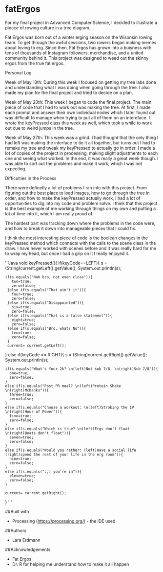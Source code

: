# fatErgos

For my final project in Advanced Computer Science, I decided to illustrate a piecce of rowing culture in a tree diagram. 

Fat Ergos was born out of a winter erging season on the Wisonsin rowing team. To get through the awful sessions, two rowers began making memes about loving to erg. Since then, Fat Ergos has grown into a buisness with tens of thousands of Instagram followers, merchandise, and a united community behind it. This project was designed to weed out the skinny ergos from the true fat ergos. 

Personal Log

Week of May 13th: During this week I focused on getting my tree labs done and understanding what I was doing when going through the tree. I also made my plan for the final project and tried to decide on a plan.

Week of May 20th: This week I began to code the final project. The main piece of code that I had to work out was making the tree. At first, I made each prompt and answer their own individual nodes which I later found out was difficult to manage when trying to put all of them on an intereface. I wrote the keyPressed class this week as well, which took a while to work out due to weird jumps in the tree.

Week of May 27th: This week was a grind. I had thought that the only thing I had left was making the interface to tie it all together, but turns out I had to remake my tree and tweak my keyPressed to actually go in order. I made a lot of copies of the project in processing, making slight adjustments to each one and seeing what worked. In the end, it was really a great week though. I was able to sort out the problems and make it work, which I was not expecting. 

Difficulties in the Process

  There were definetly a lot of problems I ran into with this project. From figuring out the best place to load images, how to go through the tree in order, and how to make the keyPressed actually work, I had a lot of opportunities to dig into my code and problem solve. I think that this project is the best example of me working through things on my own and putting a lot of time into it, which I am really proud of. 
  
The hardest part was tracking down where the problems in the code were, and how to break it down into manageable pieces that I could fix. 

I think the most interesting piece of code is the boolean changes in the keyPressed method which connects with the calls to the scene class in the draw. I have never worked with scenes before and it was really hard for me to wrap my head, but once I had a grip on it I really enjoyed it. 

'''Java
 void keyPressed(){
  if(keyCode==LEFT){
    s = (String)current.getLeft().getValue();
    System.out.println(s);
    
    if(s.equals("Nah bro, not even close")){
       two=true;
       zero=false;  
     }else if(s.equals("That ain't it")){
       four=true;
       zero=false;
     }else if(s.equals("Disappointed")){
       six=true;
       zero=false;
     }else if(s.equals("That is a false statement")){
       eight=true;
       zero=false;
     }else if(s.equals("Bro, what? No")){
       ten=true;
       zero=false;
     }
     current= current.getLeft();
  }
  else if(keyCode == RIGHT){
    s = (String)current.getRight().getValue();
    System.out.println(s);
    
    
    if(s.equals("What's Your 2k? \n(left)Not sub 7/8  \n(right)Sub 7/8")){
      one=true;
      zero=false;
    }
    else if(s.equals("Post PR meal? \n(left)Protein Shake \n(right)McDanks")){
      three=true;
      zero=false;
    }
    else if(s.equals("Choose a workout: \n(left)Stroking the 1V \n(right)Hour of Power")){
      five=true;
      zero=false;
    }
    else if(s.equals("Which is true? \n(left)Ergs don't float \n(right)Boats don't float")){
      seven=true;
      zero=false;
    }
    else if(s.equals("Would you rather: (left)Have a social life (right)spend the rest of your life in the erg room")){
      nine=true;
      zero=false;
    }
    else if(s.equals(":,) you're in")){
      eleven=true;
      zero=false;
    }
    
    current= current.getRight();
    
  }
  '''
  
  ##Built with
  * Processing (https://processing.org/) - the IDE used
  
  ##Authors
  * Lara Erdmann
  
  ##Acknowledgements
  * Fat Ergos
  * Dr. R for helping me understand how to make it all happen
